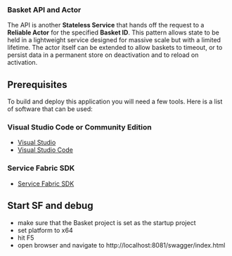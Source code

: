 ### Basket API and Actor
The API is another **Stateless Service** that hands off the request to a **Reliable Actor** for the specified **Basket ID**. This pattern
allows state to be held in a lightweight service designed for massive scale but with a limited lifetime. The actor itself can be extended
to allow baskets to timeout, or to persist data in a permanent store on deactivation and to reload on activation.

## Prerequisites
To build and deploy this application you will need a few tools. Here is a list of software that can be used:

### Visual Studio Code or Community Edition

* [Visual Studio](https://visualstudio.microsoft.com)
* [Visual Studio Code](https://code.visualstudio.com)

### Service Fabric SDK

* [Service Fabric SDK](https://www.microsoft.com/web/handlers/webpi.ashx?command=getinstallerredirect&appid=MicrosoftAzure-ServiceFabric-CoreSDK)

## Start SF and debug

* make sure that the Basket project is set as the startup project
* set platform to x64
* hit F5
* open browser and navigate to http://localhost:8081/swagger/index.html
